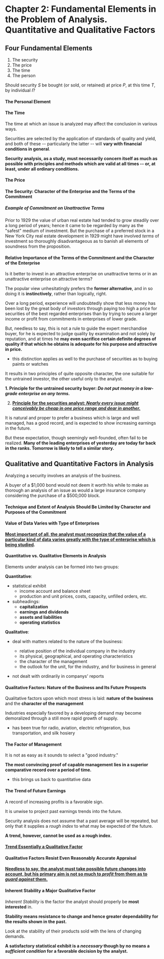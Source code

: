 # Chapter 2: Fundamental Elements in the Problem of Analysis. Quantitative and Qualitative Factors

## Four Fundamental Elements

1. The security
2. The price
3. The time
4. The person

Should security *S* be bought (or sold, or retained) at price *P*, at this time *T*, by individual *I*?

#### The Personal Element

#### The Time

The time at which an issue is analyzed may affect the conclusion in various ways.

Securities are selected by the application of standards of quality and yield, and both of these -- particularly the latter -- will **vary with financial conditions in general**.

**Security analysis, as a study, must necessarily concern itself as much as possible with principles and methods which are valid at all times -- or, at least, under all ordinary conditions.**

#### The Price

#### The Security: Character of the Enterprise and the Terms of the Commitment

##### Example of Commitment on Unattractive Terms

Prior to 1929 the value of urban real estate had tended to grow steadily over a long period of years; hence it came to be regarded by many as the "safest" medium of investment. But the purchase of a preferred stock in a New York City real estate development in 1929 might have involved *terms* of investment so thoroughly disadvantageous as to banish all elements of soundness from the proposition.

#### Relative Importance of the Terms of the Commitment and the Character of the Enterprise

Is it better to invest in an attractive enterprise on unattractive terms or in an unattractive enterprise on attractive terms?

The popular view unhesitatingly prefers the **former alternative**, and in so doing it is **instinctively**, rather than logically, right.

Over a long period, experience will undoubtedly show that less money has been lost by the great body of investors through paying too high a price for securities of the best regarded enterprises than by trying to secure a larger income or profit from commitments in enterprises of lower grade.

But, needless to say, this is not a rule to guide the expert merchandise buyer, for he is expected to judge quality by examination and not solely by reputation, and at times he **may even sacrifice certain definite degrees of quality if that which he obtains is adequate for his purpose and attractive in price.**

- this distinction applies as well to the purchase of securities as to buying paints or watches

It results in two principles of quite opposite character, the one suitable for the untrained investor, the other useful only to the analyst.

**1. Principle for the untrained security buyer: *Do not put money in a low-grade enterprise on any terms.***

2. **<u>Principle for the securities analyst: *Nearly every issue might conceivably be cheap in one price range and dear in another.*</u>**

It is natural and proper to prefer a business which is large and well managed, has a good record, and is expected to show increasing earnings in the future.

But these expectation, though seemingly well-founded, often fail to be realized. **Many of the leading enterprises of yesterday are today far back in the ranks. Tomorrow is likely to tell a similar story.**

## Qualitative and Quantitative Factors in Analysis

Analyzing a security involves an analysis of the business.

A buyer of a $1,000 bond would not deem it worth his while to make as thorough an analysis of an issue as would a large insurance company considering the purchase of a $500,000 block.

#### Technique and Extent of Analysis Should Be Limited by Character and Purposes of the Commitment

#### Value of Data Varies with Type of Enterprises

**<u>Most important of all, the analyst must recognize that the value of a particular kind of data varies greatly with the type of enterprise which is being studied</u>.**

#### Quantitative vs. Qualitative Elements in Analysis

Elements under analysis can be formed into two groups:

**Quantitative**:

- statistical exhibit
  - income account and balance sheet
  - production and unit prices, costs, capacity, unfilled orders, etc.
- subheadings:
  - **capitalization**
  - **earnings and dividends**
  - **assets and liabilities**
  - **operating statistics**

**Qualitative**:

- deal with matters related to the nature of the business:
  - relative position of the individual company in the industry
  - its physical, geographical, and operating characteristics
  - the character of the management
  - the outlook for the unit, for the industry, and for business in general

- not dealt with ordinarily in companys' reports

#### Qualitative Factors: Nature of the Business and Its Future Prospects

Qualitative factors upon which most stress is laid: **nature of the business** and the **character of the management**

Industries especially favored by a developing demand may become demoralized through a still more rapid growth of supply.

- has been true for radio, aviation, electric refrigeration, bus transportation, and silk hosiery

#### The Factor of Management

It is not as easy as it sounds to select a "good industry."

**The most convincing proof of capable management lies in a superior comparative record over a period of time.**

- this brings us back to quantitative data

#### The Trend of Future Earnings

A record of increasing profits is a favorable sign.

It is unwise to project past earnings trends into the future.

Security analysis does not assume that a past average will be repeated, but only that it supplies a *rough index* to what may be expected of the future.

**A trend, however, cannot be used as a rough index.**

#### <u>Trend Essentially a Qualitative Factor</u>

#### Qualitative Factors Resist Even Reasonably Accurate Appraisal

**<u>Needless to say, the analyst must take possible future changes into account, but his primary aim is not so much to *profit* from them as to *guard against* them.</u>**

#### Inherent Stability a Major Qualitative Factor

*Inherent Stability* is the factor the analyst should properly be **most interested** in.

**Stability means resistance to change and hence greater dependability for the results shown in the past.**

Look at the stability of their products sold with the lens of changing demands.

**A satisfactory statistical exhibit is a *necessary* though by no means a *sufficient condition* for a favorable decision by the analyst.**

